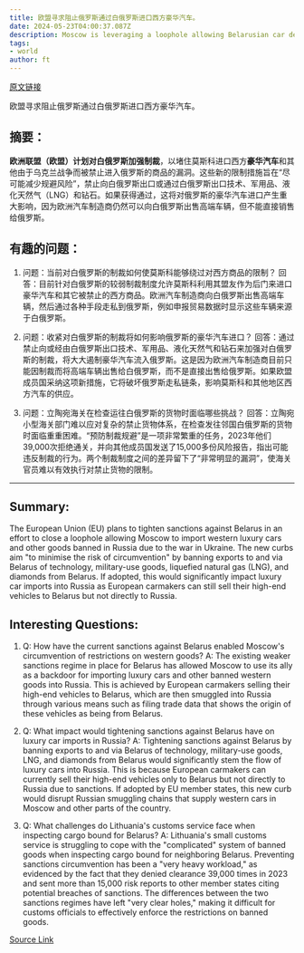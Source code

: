 ```yaml
---
title: 欧盟寻求阻止俄罗斯通过白俄罗斯进口西方豪华汽车。
date: 2024-05-23T04:00:37.087Z
description: Moscow is leveraging a loophole allowing Belarusian car dealers to circumvent sanctions
tags: 
- world
author: ft
---
```


[原文链接](https://ft.com/content/792bc0e4-5208-4839-aa63-f5f6c7bf78d8)

欧盟寻求阻止俄罗斯通过白俄罗斯进口西方豪华汽车。

## 摘要：
**欧洲联盟（欧盟）计划对白俄罗斯加强制裁**，以堵住莫斯科进口西方**豪华汽车**和其他由于乌克兰战争而被禁止进入俄罗斯的商品的漏洞。这些新的限制措施旨在“尽可能减少规避风险”，禁止向白俄罗斯出口或通过白俄罗斯出口技术、军用品、液化天然气（LNG）和钻石。如果获得通过，这将对俄罗斯的豪华汽车进口产生重大影响，因为欧洲汽车制造商仍然可以向白俄罗斯出售高端车辆，但不能直接销售给俄罗斯。

## 有趣的问题：

1. 问题：当前对白俄罗斯的制裁如何使莫斯科能够绕过对西方商品的限制？
   回答：目前针对白俄罗斯的较弱制裁制度允许莫斯科利用其盟友作为后门来进口豪华汽车和其它被禁止的西方商品。欧洲汽车制造商向白俄罗斯出售高端车辆，然后通过各种手段走私到俄罗斯，例如申报贸易数据时显示这些车辆来源于白俄罗斯。

2. 问题：收紧对白俄罗斯的制裁将如何影响俄罗斯的豪华汽车进口？
   回答：通过禁止向或经由白俄罗斯出口技术、军用品、液化天然气和钻石来加强对白俄罗斯的制裁，将大大遏制豪华汽车流入俄罗斯。这是因为欧洲汽车制造商目前只能因制裁而将高端车辆出售给白俄罗斯，而不是直接出售给俄罗斯。如果欧盟成员国采纳这项新措施，它将破坏俄罗斯走私链条，影响莫斯科和其他地区西方汽车的供应。

3. 问题：立陶宛海关在检查运往白俄罗斯的货物时面临哪些挑战？
   回答：立陶宛小型海关部门难以应对复杂的禁止货物体系，在检查发往邻国白俄罗斯的货物时面临重重困难。“预防制裁规避”是一项非常繁重的任务，2023年他们39,000次拒绝通关，并向其他成员国发送了15,000多份风险报告，指出可能违反制裁的行为。两个制裁制度之间的差异留下了“非常明显的漏洞”，使海关官员难以有效执行对禁止货物的限制。

---

## Summary:
The European Union (EU) plans to tighten sanctions against Belarus in an effort to close a loophole allowing Moscow to import western luxury cars and other goods banned in Russia due to the war in Ukraine. The new curbs aim "to minimise the risk of circumvention" by banning exports to and via Belarus of technology, military-use goods, liquefied natural gas (LNG), and diamonds from Belarus. If adopted, this would significantly impact luxury car imports into Russia as European carmakers can still sell their high-end vehicles to Belarus but not directly to Russia.

## Interesting Questions:
1. Q: How have the current sanctions against Belarus enabled Moscow's circumvention of restrictions on western goods? 
   A: The existing weaker sanctions regime in place for Belarus has allowed Moscow to use its ally as a backdoor for importing luxury cars and other banned western goods into Russia. This is achieved by European carmakers selling their high-end vehicles to Belarus, which are then smuggled into Russia through various means such as filing trade data that shows the origin of these vehicles as being from Belarus.
   
2. Q: What impact would tightening sanctions against Belarus have on luxury car imports in Russia? 
   A: Tightening sanctions against Belarus by banning exports to and via Belarus of technology, military-use goods, LNG, and diamonds from Belarus would significantly stem the flow of luxury cars into Russia. This is because European carmakers can currently sell their high-end vehicles only to Belarus but not directly to Russia due to sanctions. If adopted by EU member states, this new curb would disrupt Russian smuggling chains that supply western cars in Moscow and other parts of the country.
   
3. Q: What challenges do Lithuania's customs service face when inspecting cargo bound for Belarus? 
   A: Lithuania's small customs service is struggling to cope with the "complicated" system of banned goods when inspecting cargo bound for neighboring Belarus. Preventing sanctions circumvention has been a "very heavy workload," as evidenced by the fact that they denied clearance 39,000 times in 2023 and sent more than 15,000 risk reports to other member states citing potential breaches of sanctions. The differences between the two sanctions regimes have left "very clear holes," making it difficult for customs officials to effectively enforce the restrictions on banned goods.

[Source Link](https://ft.com/content/792bc0e4-5208-4839-aa63-f5f6c7bf78d8)


